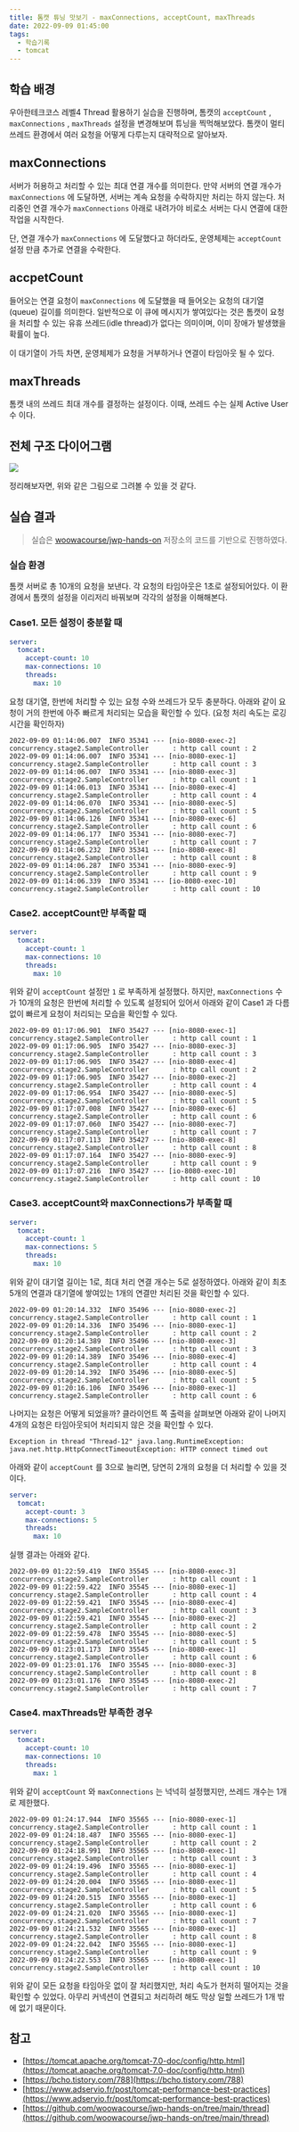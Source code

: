 ```yaml
---
title: 톰캣 튜닝 맛보기 - maxConnections, acceptCount, maxThreads
date: 2022-09-09 01:45:00
tags:
  - 학습기록
  - tomcat
---
```


## 학습 배경

우아한테크코스 레벨4 Thread 활용하기 실습을 진행하며, 톰캣의 `acceptCount` , `maxConnections` , `maxThreads` 설정을 변경해보며 튜닝을 찍먹해보았다. 톰캣이 멀티 쓰레드 환경에서 여러 요청을 어떻게 다루는지 대략적으로 알아보자.

## maxConnections

서버가 허용하고 처리할 수 있는 최대 연결 개수를 의미한다. 만약 서버의 연결 개수가 `maxConnections` 에 도달하면, 서버는 계속 요청을 수락하지만 처리는 하지 않는다. 처리중인 연결 개수가 `maxConnections` 아래로 내려가야 비로소 서버는 다시 연결에 대한 작업을 시작한다.

단, 연결 개수가 `maxConnections` 에 도달했다고 하더라도, 운영체제는 `acceptCount` 설정 만큼 추가로 연결을 수락한다.

## accpetCount

들어오는 연결 요청이 `maxConnections` 에 도달했을 때 들어오는 요청의 대기열(queue) 길이를 의미한다. 일반적으로 이 큐에 메시지가 쌓여있다는 것은 톰캣이 요청을 처리할 수 있는 유휴 쓰레드(idle thread)가 없다는 의미이며, 이미 장애가 발생했을 확률이 높다.

이 대기열이 가득 차면, 운영체제가 요청을 거부하거나 연결이 타임아웃 될 수 있다.

## maxThreads

톰캣 내의 쓰레드 최대 개수를 결정하는 설정이다. 이때, 쓰레드 수는 실제 Active User 수 이다.

## 전체 구조 다이어그램

![](./tomcat.png)

정리해보자면, 위와 같은 그림으로 그려볼 수 있을 것 같다.

## 실습 결과

> 실습은 [woowacourse/jwp-hands-on](https://github.com/woowacourse/jwp-hands-on/tree/main/thread) 저장소의 코드를 기반으로 진행하였다.

### 실습 환경

톰캣 서버로 총 10개의 요청을 보낸다. 각 요청의 타임아웃은 1초로 설정되어있다. 이 환경에서 톰캣의 설정을 이리저리 바꿔보며 각각의 설정을 이해해본다.

### Case1. 모든 설정이 충분할 때

```yaml
server:
  tomcat:
    accept-count: 10
    max-connections: 10
    threads:
      max: 10
```

요청 대기열, 한번에 처리할 수 있는 요청 수와 쓰레드가 모두 충분하다. 아래와 같이 요청이 거의 한번에 아주 빠르게 처리되는 모습을 확인할 수 있다. (요청 처리 속도는 로깅 시간을 확인하자)

```
2022-09-09 01:14:06.007  INFO 35341 --- [nio-8080-exec-2] concurrency.stage2.SampleController      : http call count : 2
2022-09-09 01:14:06.007  INFO 35341 --- [nio-8080-exec-1] concurrency.stage2.SampleController      : http call count : 3
2022-09-09 01:14:06.007  INFO 35341 --- [nio-8080-exec-3] concurrency.stage2.SampleController      : http call count : 1
2022-09-09 01:14:06.013  INFO 35341 --- [nio-8080-exec-4] concurrency.stage2.SampleController      : http call count : 4
2022-09-09 01:14:06.070  INFO 35341 --- [nio-8080-exec-5] concurrency.stage2.SampleController      : http call count : 5
2022-09-09 01:14:06.126  INFO 35341 --- [nio-8080-exec-6] concurrency.stage2.SampleController      : http call count : 6
2022-09-09 01:14:06.177  INFO 35341 --- [nio-8080-exec-7] concurrency.stage2.SampleController      : http call count : 7
2022-09-09 01:14:06.232  INFO 35341 --- [nio-8080-exec-8] concurrency.stage2.SampleController      : http call count : 8
2022-09-09 01:14:06.287  INFO 35341 --- [nio-8080-exec-9] concurrency.stage2.SampleController      : http call count : 9
2022-09-09 01:14:06.339  INFO 35341 --- [io-8080-exec-10] concurrency.stage2.SampleController      : http call count : 10
```

### Case2. acceptCount만 부족할 때

```yaml
server:
  tomcat:
    accept-count: 1
    max-connections: 10
    threads:
      max: 10
```

위와 같이 `acceptCount` 설정만 `1` 로 부족하게 설정했다. 하지만, `maxConnections` 수가 10개의 요청은 한번에 처리할 수 있도록 설정되어 있어서 아래와 같이 Case1 과 다름 없이 빠르게 요청이 처리되는 모습을 확인할 수 있다.

```
2022-09-09 01:17:06.901  INFO 35427 --- [nio-8080-exec-1] concurrency.stage2.SampleController      : http call count : 1
2022-09-09 01:17:06.905  INFO 35427 --- [nio-8080-exec-3] concurrency.stage2.SampleController      : http call count : 3
2022-09-09 01:17:06.905  INFO 35427 --- [nio-8080-exec-4] concurrency.stage2.SampleController      : http call count : 2
2022-09-09 01:17:06.905  INFO 35427 --- [nio-8080-exec-2] concurrency.stage2.SampleController      : http call count : 4
2022-09-09 01:17:06.954  INFO 35427 --- [nio-8080-exec-5] concurrency.stage2.SampleController      : http call count : 5
2022-09-09 01:17:07.008  INFO 35427 --- [nio-8080-exec-6] concurrency.stage2.SampleController      : http call count : 6
2022-09-09 01:17:07.060  INFO 35427 --- [nio-8080-exec-7] concurrency.stage2.SampleController      : http call count : 7
2022-09-09 01:17:07.113  INFO 35427 --- [nio-8080-exec-8] concurrency.stage2.SampleController      : http call count : 8
2022-09-09 01:17:07.164  INFO 35427 --- [nio-8080-exec-9] concurrency.stage2.SampleController      : http call count : 9
2022-09-09 01:17:07.216  INFO 35427 --- [io-8080-exec-10] concurrency.stage2.SampleController      : http call count : 10
```

### Case3. acceptCount와 maxConnections가 부족할 때

```yaml
server:
  tomcat:
    accept-count: 1
    max-connections: 5
    threads:
      max: 10
```

위와 같이 대기열 길이는 1로, 최대 처리 연결 개수는 5로 설정하였다. 아래와 같이 최초 5개의 연결과 대기열에 쌓여있는 1개의 연결만 처리된 것을 확인할 수 있다.

```
2022-09-09 01:20:14.332  INFO 35496 --- [nio-8080-exec-2] concurrency.stage2.SampleController      : http call count : 1
2022-09-09 01:20:14.336  INFO 35496 --- [nio-8080-exec-1] concurrency.stage2.SampleController      : http call count : 2
2022-09-09 01:20:14.389  INFO 35496 --- [nio-8080-exec-3] concurrency.stage2.SampleController      : http call count : 3
2022-09-09 01:20:14.389  INFO 35496 --- [nio-8080-exec-4] concurrency.stage2.SampleController      : http call count : 4
2022-09-09 01:20:14.392  INFO 35496 --- [nio-8080-exec-5] concurrency.stage2.SampleController      : http call count : 5
2022-09-09 01:20:16.106  INFO 35496 --- [nio-8080-exec-1] concurrency.stage2.SampleController      : http call count : 6
```

나머지는 요청은 어떻게 되었을까? 클라이언트 쪽 출력을 살펴보면 아래와 같이 나머지 4개의 요청은 타임아웃되어 처리되지 않은 것을 확인할 수 있다.

```
Exception in thread "Thread-12" java.lang.RuntimeException: java.net.http.HttpConnectTimeoutException: HTTP connect timed out
```

아래와 같이 `acceptCount` 를 3으로 늘리면, 당연히 2개의 요청을 더 처리할 수 있을 것이다.

```yaml
server:
  tomcat:
    accept-count: 3
    max-connections: 5
    threads:
      max: 10
```

실행 결과는 아래와 같다.

```
2022-09-09 01:22:59.419  INFO 35545 --- [nio-8080-exec-3] concurrency.stage2.SampleController      : http call count : 1
2022-09-09 01:22:59.422  INFO 35545 --- [nio-8080-exec-1] concurrency.stage2.SampleController      : http call count : 4
2022-09-09 01:22:59.421  INFO 35545 --- [nio-8080-exec-4] concurrency.stage2.SampleController      : http call count : 3
2022-09-09 01:22:59.421  INFO 35545 --- [nio-8080-exec-2] concurrency.stage2.SampleController      : http call count : 2
2022-09-09 01:22:59.478  INFO 35545 --- [nio-8080-exec-5] concurrency.stage2.SampleController      : http call count : 5
2022-09-09 01:23:01.173  INFO 35545 --- [nio-8080-exec-1] concurrency.stage2.SampleController      : http call count : 6
2022-09-09 01:23:01.176  INFO 35545 --- [nio-8080-exec-3] concurrency.stage2.SampleController      : http call count : 8
2022-09-09 01:23:01.176  INFO 35545 --- [nio-8080-exec-2] concurrency.stage2.SampleController      : http call count : 7
```

### Case4. maxThreads만 부족한 경우

```yaml
server:
  tomcat:
    accept-count: 10
    max-connections: 10
    threads:
      max: 1
```

위와 같이 `acceptCount` 와 `maxConnections` 는 넉넉히 설정했지만, 쓰레드 개수는 1개로 제한했다.

```
2022-09-09 01:24:17.944  INFO 35565 --- [nio-8080-exec-1] concurrency.stage2.SampleController      : http call count : 1
2022-09-09 01:24:18.487  INFO 35565 --- [nio-8080-exec-1] concurrency.stage2.SampleController      : http call count : 2
2022-09-09 01:24:18.991  INFO 35565 --- [nio-8080-exec-1] concurrency.stage2.SampleController      : http call count : 3
2022-09-09 01:24:19.496  INFO 35565 --- [nio-8080-exec-1] concurrency.stage2.SampleController      : http call count : 4
2022-09-09 01:24:20.004  INFO 35565 --- [nio-8080-exec-1] concurrency.stage2.SampleController      : http call count : 5
2022-09-09 01:24:20.515  INFO 35565 --- [nio-8080-exec-1] concurrency.stage2.SampleController      : http call count : 6
2022-09-09 01:24:21.020  INFO 35565 --- [nio-8080-exec-1] concurrency.stage2.SampleController      : http call count : 7
2022-09-09 01:24:21.532  INFO 35565 --- [nio-8080-exec-1] concurrency.stage2.SampleController      : http call count : 8
2022-09-09 01:24:22.042  INFO 35565 --- [nio-8080-exec-1] concurrency.stage2.SampleController      : http call count : 9
2022-09-09 01:24:22.553  INFO 35565 --- [nio-8080-exec-1] concurrency.stage2.SampleController      : http call count : 10
```

위와 같이 모든 요청을 타임아웃 없이 잘 처리했지만, 처리 속도가 현저히 떨어지는 것을 확인할 수 있었다. 아무리 커넥션이 연결되고 처리하려 해도 막상 일할 쓰레드가 1개 밖에 없기 때문이다.

## 참고

- [https://tomcat.apache.org/tomcat-7.0-doc/config/http.html](https://tomcat.apache.org/tomcat-7.0-doc/config/http.html)
- [https://bcho.tistory.com/788](https://bcho.tistory.com/788)
- [https://www.adservio.fr/post/tomcat-performance-best-practices](https://www.adservio.fr/post/tomcat-performance-best-practices)
- [https://github.com/woowacourse/jwp-hands-on/tree/main/thread](https://github.com/woowacourse/jwp-hands-on/tree/main/thread)
